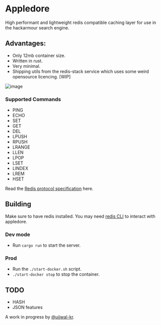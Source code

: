 # Appledore

High performant and lightweight redis compatible caching layer for use in the hackarmour search engine.

## Advantages:

- Only 12mb container size.
- Written in rust.
- Very minimal.
- Shipping utils from the redis-stack service which uses some weird opensource licencing. [WIP]

![image](https://user-images.githubusercontent.com/38783809/221806792-74f4f4e2-c3b9-401e-bfe8-d80c70f7cf74.png)

### Supported Commands
- PING
- ECHO
- SET
- GET
- DEL
- LPUSH
- RPUSH
- LRANGE
- LLEN
- LPOP
- LSET
- LINDEX
- LREM
- HSET

Read the [Redis protocol specification](https://redis.io/docs/reference/protocol-spec/) here.

## Building
Make sure to have redis installed. You may need [redis CLI](https://redis.io/docs/ui/cli/) to interact with appledore. 

### Dev mode
- Run `cargo run` to start the server.

### Prod
- Run the `./start-docker.sh` script.
- `./start-docker stop` to stop the container.

## TODO
- HASH
- JSON features

A work in progress by [@ujjwal-kr](https://github.com/ujjwal-kr).
